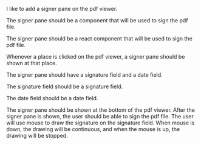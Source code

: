 I like to add a signer pane on the pdf viewer.

The signer pane should be a component that will be used to sign the pdf file.

The signer pane should be a react component that will be used to sign the pdf file.

Whenever a place is clicked on the pdf viewer, a signer pane should be shown at that place.

The signer pane should have a signature field and a date field.

The signature field should be a signature field.

The date field should be a date field.

The signer pane should be shown at the bottom of the pdf viewer.
After the signer pane is shown, the user should be able to sign the pdf file.
The user will use mouse to draw the signature on the signature field. When mouse is down, the drawing will be continuous, and when the mouse is up, the drawing will be stopped.    





